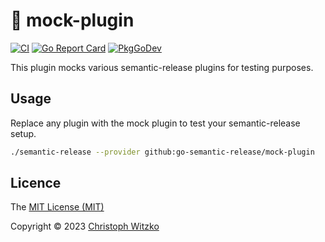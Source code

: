 # :school_satchel: mock-plugin
[![CI](https://github.com/go-semantic-release/mock-plugin/actions/workflows/ci.yml/badge.svg?branch=main)](https://github.com/go-semantic-release/mock-plugin/actions?query=workflow%3ACI+branch%3Amain)
[![Go Report Card](https://goreportcard.com/badge/github.com/go-semantic-release/mock-plugin)](https://goreportcard.com/report/github.com/go-semantic-release/mock-plugin)
[![PkgGoDev](https://pkg.go.dev/badge/github.com/go-semantic-release/mock-plugin)](https://pkg.go.dev/github.com/go-semantic-release/mock-plugin)

This plugin mocks various semantic-release plugins for testing purposes.

## Usage

Replace any plugin with the mock plugin to test your semantic-release setup.
```bash
./semantic-release --provider github:go-semantic-release/mock-plugin
```

## Licence

The [MIT License (MIT)](http://opensource.org/licenses/MIT)

Copyright © 2023 [Christoph Witzko](https://twitter.com/christophwitzko)
